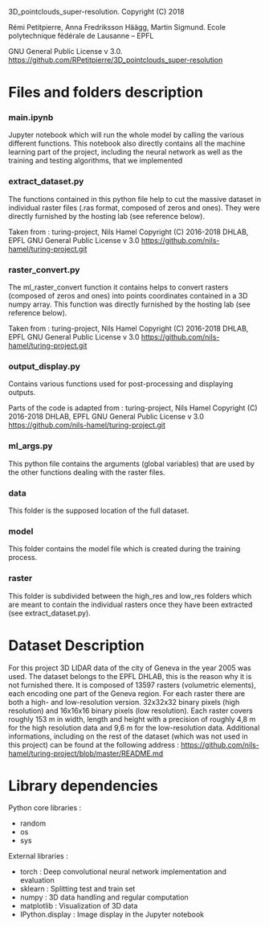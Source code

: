 3D_pointclouds_super-resolution. Copyright (C) 2018

Rémi Petitpierre, Anna Fredriksson Häägg, Martin Sigmund. Ecole polytechnique fédérale de Lausanne – EPFL

GNU General Public License v 3.0. https://github.com/RPetitpierre/3D_pointclouds_super-resolution

# Files and folders description

### main.ipynb ###

Jupyter notebook which will run the whole model by calling the various different functions. This notebook also directly contains all the machine learning part of the project, including the neural network as well as the training and testing algorithms, that we implemented

### extract_dataset.py ###

The functions contained in this python file help to cut the massive dataset in individual raster files (.ras format, composed of zeros and ones). They were directly furnished by the hosting lab (see reference below).

Taken from :
 turing-project, Nils Hamel
 Copyright (C) 2016-2018 DHLAB, EPFL
 GNU General Public License v 3.0
 https://github.com/nils-hamel/turing-project.git


### raster_convert.py ###

The ml_raster_convert function it contains helps to convert rasters (composed of zeros and ones) into points coordinates contained in a 3D numpy array. This function was directly furnished by the hosting lab (see reference below).

Taken from :
 turing-project, Nils Hamel
 Copyright (C) 2016-2018 DHLAB, EPFL
 GNU General Public License v 3.0
 https://github.com/nils-hamel/turing-project.git


### output_display.py ###

Contains various functions used for post-processing and displaying outputs.

Parts of the code is adapted from :
 turing-project, Nils Hamel
 Copyright (C) 2016-2018 DHLAB, EPFL
 GNU General Public License v 3.0
 https://github.com/nils-hamel/turing-project.git


### ml_args.py ###

This python file contains the arguments (global variables) that are used by the other functions dealing with the raster files.


### data ###

This folder is the supposed location of the full dataset.


### model ###

This folder contains the model file which is created during the training process.


### raster ###

This folder is subdivided between the high_res and low_res folders which are meant to contain the individual rasters once they have been extracted (see extract_dataset.py).

# Dataset Description

For this project 3D LIDAR data of the city of Geneva in the year 2005 was used. The dataset belongs to the EPFL DHLAB, this is the reason why it is not furnished there. It is composed of 13597 rasters  (volumetric  elements), each encoding one  part of the Geneva region. For each raster there are both a high- and low-resolution version. 32x32x32 binary pixels (high resolution) and 16x16x16 binary pixels (low  resolution). Each raster covers roughly 153 m in width, length and height with a precision of roughly 4,8 m for the high resolution data and 9,6 m for the low-resolution data. Additional informations, including on the rest of the dataset (which was not used in this project) can be found at the following address : https://github.com/nils-hamel/turing-project/blob/master/README.md

# Library dependencies

Python core libraries :
* random
* os
* sys

External libraries :
* torch : Deep convolutional neural network implementation and evaluation
* sklearn : Splitting test and train set
* numpy : 3D data handling and regular computation
* matplotlib : Visualization of 3D data
* IPython.display : Image display in the Jupyter notebook



